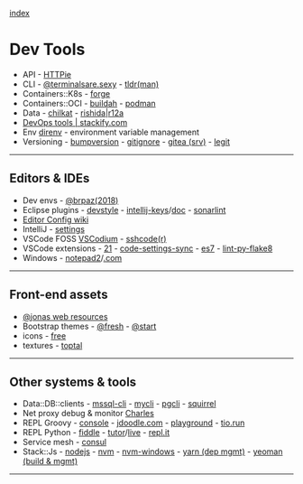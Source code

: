 [index](README.md#dev-links)

# Dev Tools

* API - [HTTPie](https://httpie.org/doc)
* CLI - [@terminalsare.sexy](https://terminalsare.sexy/) - [tldr(man)](https://github.com/tldr-pages/tldr)
* Containers::K8s - [forge](https://forge.sh/)
* Containers::OCI - [buildah](https://buildah.io/) - [podman](https://podman.io/)
* Data - [chilkat](https://tools.chilkat.io/) - [rishida|r12a](https://r12a.github.io/)
* [DevOps tools | stackify.com](https://stackify.com/top-devops-tools/)
* Env [direnv](https://direnv.net/) - environment variable management
* Versioning - [bumpversion](https://github.com/peritus/bumpversion) - [gitignore](https://github.com/github/gitignore) - [gitea (srv)](https://gitea.io/en-us/) - [legit](https://github.com/kennethreitz/legit)

---

## Editors & IDEs

* Dev envs - [@brpaz(2018)](https://dev.to/brpaz/my-linux-development-environment-of-2018-ch7)
* Eclipse plugins - [devstyle](http://www.genuitec.com/updates/devstyle/ci/) - [intellij-keys](https://marketplace.eclipse.org/content/intellij-idea-keymap-eclipse)/[doc](https://github.com/IntelliJIdeaKeymap4Eclipse/IntelliJIdeaKeymap4Eclipse) - [sonarlint](https://www.sonarlint.org/eclipse/)
* [Editor Config wiki](https://github.com/editorconfig/editorconfig/wiki/EditorConfig-Properties)
* IntelliJ - [settings](https://darekkay.com/blog/intellij-idea-settings/)
* VSCode FOSS [VSCodium](https://vscodium.com/) - [sshcode(r)](https://github.com/cdr/sshcode)
* VSCode extensions - [21](https://www.dunebook.com/best-vscode-python-extensions/) - [code-settings-sync](https://github.com/shanalikhan/code-settings-sync) - [es7](https://marketplace.visualstudio.com/items?itemName=dsznajder.es7-react-js-snippets) - [lint-py-flake8](https://code.visualstudio.com/docs/python/linting#_flake8)
* Windows - [notepad2](http://www.flos-freeware.ch/notepad2.html)/[.com](https://notepad2.com/)

---

## Front-end assets

* [@jonas web resources](http://codingheroes.io/resources/)
* Bootstrap themes - [@fresh](https://freshdesignweb.com/free-bootstrap-templates/) - [@start](https://startbootstrap.com/)
* icons - [free](https://icon-library.net/)
* textures - [toptal](https://www.toptal.com/designers/subtlepatterns/)

---

## Other systems & tools

* Data::DB::clients - [mssql-cli](https://github.com/dbcli/mssql-cli) - [mycli](http://www.mycli.net) - [pgcli](https://www.pgcli.com) - [squirrel](http://www.squirrelsql.org/)
* Net proxy debug & monitor [Charles](https://www.charlesproxy.com/)
* REPL Groovy - [console](https://groovyconsole.appspot.com/) - [jdoodle.com](https://www.jdoodle.com/execute-groovy-online) - [playground](https://groovy-playground.appspot.com/) - [tio.run](https://tio.run/#groovy)
* REPL Python - [fiddle](http://pythonfiddle.com/) - [tutor](http://pythontutor.com/)/[live](http://pythontutor.com/live.html#mode=edit) - [repl.it](https://repl.it/languages/python3)
* Service mesh - [consul](https://www.consul.io/intro/)
* Stack::Js - [nodejs](https://nodejs.org/en/) - [nvm](https://github.com/creationix/nvm) - [nvm-windows](https://github.com/coreybutler/nvm-windows) - [yarn (dep mgmt)](https://yarnpkg.com/lang/en/) - [yeoman (build & mgmt)](https://yeoman.io/)

---
